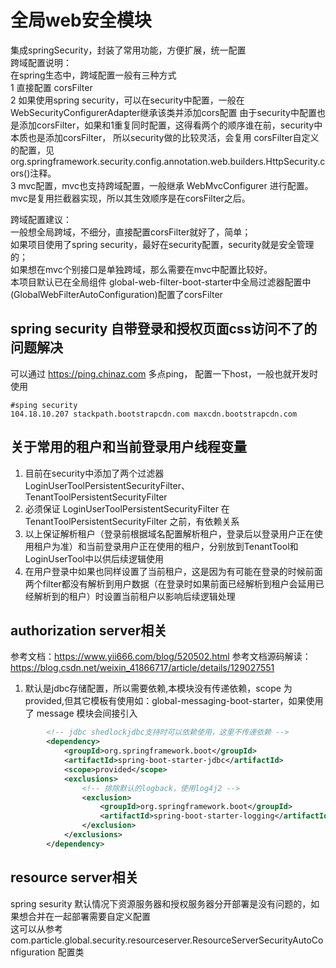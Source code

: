 # 全局web安全模块
集成springSecurity，封装了常用功能，方便扩展，统一配置  
跨域配置说明：  
在spring生态中，跨域配置一般有三种方式  
1 直接配置 corsFilter  
2 如果使用spring security，可以在security中配置，一般在 WebSecurityConfigurerAdapter继承该类并添加cors配置
由于security中配置也是添加corsFilter，如果和1重复同时配置，这得看两个的顺序谁在前，security中本质也是添加corsFilter，
所以security做的比较灵活，会复用 corsFilter自定义的配置，见org.springframework.security.config.annotation.web.builders.HttpSecurity.cors()注释。  
3 mvc配置，mvc也支持跨域配置，一般继承 WebMvcConfigurer 进行配置。  mvc是复用拦截器实现，所以其生效顺序是在corsFilter之后。

跨域配置建议：  
一般想全局跨域，不细分，直接配置corsFilter就好了，简单；  
如果项目使用了spring security，最好在security配置，security就是安全管理的；  
如果想在mvc个别接口是单独跨域，那么需要在mvc中配置比较好。  
本项目默认已在全局组件 global-web-filter-boot-starter中全局过滤器配置中(GlobalWebFilterAutoConfiguration)配置了corsFilter

## spring security 自带登录和授权页面css访问不了的问题解决
可以通过 https://ping.chinaz.com 多点ping， 配置一下host，一般也就开发时使用
```shell
#sping security
104.18.10.207 stackpath.bootstrapcdn.com maxcdn.bootstrapcdn.com
```

## 关于常用的租户和当前登录用户线程变量
1. 目前在security中添加了两个过滤器LoginUserToolPersistentSecurityFilter、TenantToolPersistentSecurityFilter
2. 必须保证 LoginUserToolPersistentSecurityFilter 在 TenantToolPersistentSecurityFilter 之前，有依赖关系
3. 以上保证解析租户（登录前根据域名配置解析租户，登录后以登录用户正在使用租户为准）和当前登录用户正在使用的租户，分别放到TenantTool和LoginUserTool中以供后续逻辑使用
4. 在用户登录中如果也同样设置了当前租户，这是因为有可能在登录的时候前面两个filter都没有解析到用户数据（在登录时如果前面已经解析到租户会延用已经解析到的租户）时设置当前租户以影响后续逻辑处理

## authorization server相关
参考文档：https://www.yii666.com/blog/520502.html
参考文档源码解读：https://blog.csdn.net/weixin_41866717/article/details/129027551
1. 默认是jdbc存储配置，所以需要依赖,本模块没有传递依赖，scope 为 provided,但其它模板有使用如：global-messaging-boot-starter，如果使用了 message 模块会间接引入
```xml
        <!-- jdbc shedlockjdbc支持时可以依赖使用，这里不传递依赖 -->
        <dependency>
            <groupId>org.springframework.boot</groupId>
            <artifactId>spring-boot-starter-jdbc</artifactId>
            <scope>provided</scope>
            <exclusions>
                <!-- 排除默认的logback，使用log4j2 -->
                <exclusion>
                    <groupId>org.springframework.boot</groupId>
                    <artifactId>spring-boot-starter-logging</artifactId>
                </exclusion>
            </exclusions>
        </dependency>
```
## resource server相关
spring sesurity 默认情况下资源服务器和授权服务器分开部署是没有问题的，如果想合并在一起部署需要自定义配置  
这可以从参考 com.particle.global.security.resourceserver.ResourceServerSecurityAutoConfiguration 配置类